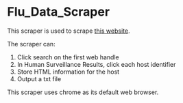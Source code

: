 # Flu_Data_Scraper
This scraper is used to scrape [this website](https://www.fludb.org/brc/influenza_humanSurveillanceData_search.spg?method=ShowCleanSearch&decorator=influenza).       
    
The scraper can:
1. Click search on the first web handle     
2. In Human Surveillance Results, click each host identifier    
3. Store HTML information for the host     
4. Output a txt file     

This scraper uses chrome as its default web browser. 
